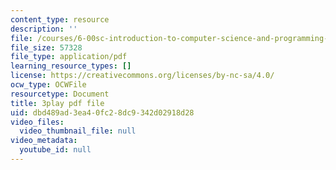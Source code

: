 ```yaml
---
content_type: resource
description: ''
file: /courses/6-00sc-introduction-to-computer-science-and-programming-spring-2011/dbd489ad3ea40fc28dc9342d02918d28_ggxY20cXql8.pdf
file_size: 57328
file_type: application/pdf
learning_resource_types: []
license: https://creativecommons.org/licenses/by-nc-sa/4.0/
ocw_type: OCWFile
resourcetype: Document
title: 3play pdf file
uid: dbd489ad-3ea4-0fc2-8dc9-342d02918d28
video_files:
  video_thumbnail_file: null
video_metadata:
  youtube_id: null
---
```

